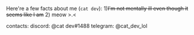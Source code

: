 Here're a few facts about me (`cat dev`):
1)~~I'm not mentally ill even though it seems like I am~~
2) meow >.<

contacts:
discord: @cat dev#1488
telegram: @cat_dev_lol
